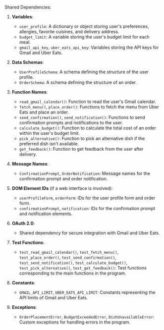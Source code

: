 Shared Dependencies:

1. **Variables**:
   - `user_profile`: A dictionary or object storing user's preferences, allergies, favorite cuisines, and delivery address.
   - `budget_limit`: A variable storing the user's budget limit for each meal.
   - `gmail_api_key`, `uber_eats_api_key`: Variables storing the API keys for Gmail and Uber Eats.

2. **Data Schemas**:
   - `UserProfileSchema`: A schema defining the structure of the user profile.
   - `OrderSchema`: A schema defining the structure of an order.

3. **Function Names**:
   - `read_gmail_calendar()`: Function to read the user's Gmail calendar.
   - `fetch_menu()`, `place_order()`: Functions to fetch the menu from Uber Eats and place an order.
   - `send_confirmation()`, `send_notification()`: Functions to send confirmation prompts and notifications to the user.
   - `calculate_budget()`: Function to calculate the total cost of an order within the user's budget limit.
   - `pick_alternative()`: Function to pick an alternative dish if the preferred dish isn't available.
   - `get_feedback()`: Function to get feedback from the user after delivery.

4. **Message Names**:
   - `ConfirmationPrompt`, `OrderNotification`: Message names for the confirmation prompt and order notification.

5. **DOM Element IDs** (if a web interface is involved):
   - `userProfileForm`, `orderForm`: IDs for the user profile form and order form.
   - `confirmationPrompt`, `notification`: IDs for the confirmation prompt and notification elements.

6. **OAuth 2.0**:
   - Shared dependency for secure integration with Gmail and Uber Eats.

7. **Test Functions**:
   - `test_read_gmail_calendar()`, `test_fetch_menu()`, `test_place_order()`, `test_send_confirmation()`, `test_send_notification()`, `test_calculate_budget()`, `test_pick_alternative()`, `test_get_feedback()`: Test functions corresponding to the main functions in the program.

8. **Constants**:
   - `GMAIL_API_LIMIT`, `UBER_EATS_API_LIMIT`: Constants representing the API limits of Gmail and Uber Eats.

9. **Exceptions**:
   - `OrderPlacementError`, `BudgetExceededError`, `DishUnavailableError`: Custom exceptions for handling errors in the program.